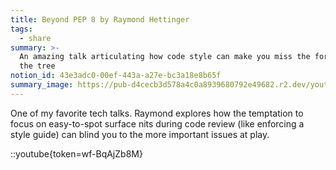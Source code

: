 ```yaml
---
title: Beyond PEP 8 by Raymond Hettinger
tags:
  - share
summary: >-
  An amazing talk articulating how code style can make you miss the forest for
  the tree
notion_id: 43e3adc0-00ef-443a-a27e-bc3a18e8b65f
summary_image: https://pub-d4cecb3d578a4c0a8939680792e49682.r2.dev/youtube/wf-BqAjZb8M.jpg
---
```

One of my favorite tech talks. Raymond explores how the temptation to focus on easy-to-spot surface nits during code review (like enforcing a style guide) can blind you to the more important issues at play.

::youtube{token=wf-BqAjZb8M}
